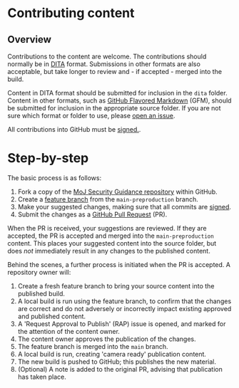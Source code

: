 # Contributing content

## Overview

Contributions to the content are welcome.
The contributions should normally be in [DITA](https://en.wikipedia.org/wiki/Darwin_Information_Typing_Architecture) format.
Submissions in other formats are also acceptable, but take longer to review and - if accepted - merged into the build.

Content in DITA format should be submitted for inclusion in the `dita` folder.
Content in other formats,
such as [GitHub Flavored Markdown](https://github.github.com/gfm/) (GFM),
should be submitted for inclusion in the appropriate source folder.
If you are not sure which format or folder to use,
please [open an issue](https://github.com/ministryofjustice/security-guidance/issues).

All contributions into GitHub must be [signed.](https://docs.github.com/en/authentication/managing-commit-signature-verification/signing-commits).

# Step-by-step

The basic process is as follows:

1.  Fork a copy of the [MoJ Security Guidance repository](https://github.com/ministryofjustice/security-guidance) within GitHub.
2.  Create a [feature branch](https://docs.github.com/en/github/collaborating-with-pull-requests/proposing-changes-to-your-work-with-pull-requests/about-branches) from the `main-preproduction` branch.
3.  Make your suggested changes, making sure that all commits are [signed](https://docs.github.com/en/authentication/managing-commit-signature-verification/signing-commits).
4.  Submit the changes as a [GitHub Pull Request](https://docs.github.com/en/github/collaborating-with-pull-requests/proposing-changes-to-your-work-with-pull-requests/about-pull-requests) (PR).

When the PR is received, your suggestions are reviewed.
If they are accepted, the PR is accepted and merged into the `main-preproduction` content.
This places your suggested content into the source folder,
but does *not* immediately result in any changes to the published content.

Behind the scenes,
a further process is initiated when the PR is accepted.
A repository owner will:

1.  Create a fresh feature branch to bring your source content into the published build.
2.  A local build is run using the feature branch, to confirm that the changes are correct and do not adversely or incorrectly impact existing approved and published content.
3.  A 'Request Approval to Publish' (RAP) issue is opened, and marked for the attention of the content owner.
4.  The content owner approves the publication of the changes.
5.  The feature branch is merged into the `main` branch.
6.  A local build is run, creating 'camera ready' publication content.
7.  The new build is pushed to GitHub; this publishes the new material.
8.  (Optional) A note is added to the original PR, advising that publication has taken place.
